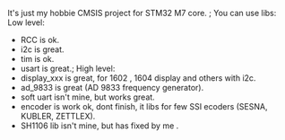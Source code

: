 It's just my hobbie CMSIS project for STM32  M7 core. ;
You can use libs:
    Low level:
- RCC is ok.
- i2c is great.
- tim is ok.
- usart is great.;
    High level:
- display_xxx is great, for 1602 , 1604 display and others with i2c.
- ad_9833 is great  (AD 9833 frequency generator).
- soft uart isn't mine, but works great.
- encoder is work ok, dont finish, it libs for few SSI ecoders (SESNA, KUBLER, ZETTLEX).
- SH1106 lib isn't mine, but has fixed by me .
